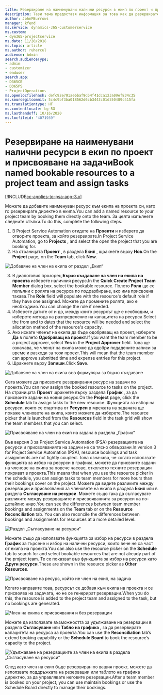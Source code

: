 ```yaml
---
title: Резервиране на наименувани налични ресурси в екип по проект и присвояване на задачи
description: Тази тема предоставя информация за това как да резервирате наименувани ресурси за екипи на проекти и присвояването им към задачи.
author: JohnPBurrows
manager: kfend
ms.service: dynamics-365-customerservice
ms.custom:
- dyn365-projectservice
ms.date: 11/28/2018
ms.topic: article
ms.author: ruhercul
audience: Admin
search.audienceType:
- admin
- customizer
- enduser
search.app:
- D365CE
- D365PS
- ProjectOperations
ms.openlocfilehash: defc92e701ae6baf9d54f41dca123a09ef834c35
ms.sourcegitcommit: 5c4c9bf3ba018562d6cb3443c01d550489c415fa
ms.translationtype: HT
ms.contentlocale: bg-BG
ms.lasthandoff: 10/16/2020
ms.locfileid: "4071939"
---
```

# <a name="book-named-bookable-resources-to-a-project-team-and-assign-tasks"></a><span data-ttu-id="0ad17-103">Резервиране на наименувани налични ресурси в екип по проект и присвояване на задачи</span><span class="sxs-lookup"><span data-stu-id="0ad17-103">Book named bookable resources to a project team and assign tasks</span></span> 

[!INCLUDE[cc-applies-to-psa-app-3.x](../includes/cc-applies-to-psa-app-3x.md)]

<span data-ttu-id="0ad17-104">Можете да добавите наименуван ресурс към екипа на проекта си, като го резервирате директно в екипа.</span><span class="sxs-lookup"><span data-stu-id="0ad17-104">You can  add a named resource to your project team by booking them directly onto the team.</span></span> <span data-ttu-id="0ad17-105">За целта изпълнете следните стъпки.</span><span class="sxs-lookup"><span data-stu-id="0ad17-105">To do this, complete the following steps.</span></span>

1. <span data-ttu-id="0ad17-106">В Project Service Automation отидете на **Проекти** и изберете да отворите проекта, за който резервирате.</span><span class="sxs-lookup"><span data-stu-id="0ad17-106">In  Project Service Automation, go to **Projects** , and select the open the project that you are booking for.</span></span>
2. <span data-ttu-id="0ad17-107">На страницата **Проект** , в раздела **Екип** , щракнете върху **Нов**.</span><span class="sxs-lookup"><span data-stu-id="0ad17-107">On the **Project** page, on the **Team** tab, click **New**.</span></span> 

![Добавяне на член на екипа от раздел „Екип“](media/RM-how-to-1.png)

3. <span data-ttu-id="0ad17-109">В диалоговия прозорец **Бързо създаване на член на екипа на проекта** изберете наличния ресурс.</span><span class="sxs-lookup"><span data-stu-id="0ad17-109">In the **Quick Create Project Team Member** dialog box, select the bookable resource.</span></span> <span data-ttu-id="0ad17-110">Полето **Роля** ще се попълни с ролята на ресурса по подразбиране, ако има присвоена такава.</span><span class="sxs-lookup"><span data-stu-id="0ad17-110">The **Role** field will populate with the resource's default role if they have one assigned.</span></span> <span data-ttu-id="0ad17-111">Можете да промените ролята, ако е необходимо.</span><span class="sxs-lookup"><span data-stu-id="0ad17-111">You can change the role if needed.</span></span> 
4. <span data-ttu-id="0ad17-112">Изберете датите от и до, между които ресурсът ще е необходим, и изберете метода на разпределение на капацитета на ресурса.</span><span class="sxs-lookup"><span data-stu-id="0ad17-112">Select the from and to dates that the resource will be needed and select the allocation method of the resource's capacity.</span></span> 
5. <span data-ttu-id="0ad17-113">Ако искате членът на екипа да бъде одобряващ на проект, изберете **Да** в полето **Одобряващ на проект**.</span><span class="sxs-lookup"><span data-stu-id="0ad17-113">If you want the team member to be a project approver, select **Yes** in the **Project Approver** field.</span></span> <span data-ttu-id="0ad17-114">Това ще означава, че членът на екипа може да одобри подадените записи за време и разходи за този проект.</span><span class="sxs-lookup"><span data-stu-id="0ad17-114">This will mean that the team member can approve submitted time and expense entries for this project.</span></span> 
6. <span data-ttu-id="0ad17-115">Щракнете върху **Запиши**.</span><span class="sxs-lookup"><span data-stu-id="0ad17-115">Click **Save**.</span></span>

![Добавяне на член на екипа във формуляра за бързо създаване](media/RM-how-to-2.png)


<span data-ttu-id="0ad17-117">Сега можете да присвоите резервирания ресурс на задачи по проекта.</span><span class="sxs-lookup"><span data-stu-id="0ad17-117">You can now assign the booked resource to tasks on the project.</span></span> <span data-ttu-id="0ad17-118">На страницата **Проект** щракнете върху раздела **График** , за да присвоите задачи на новия ресурс.</span><span class="sxs-lookup"><span data-stu-id="0ad17-118">On the **Project** page, click the **Schedule** tab to assign tasks to the new resource.</span></span> <span data-ttu-id="0ad17-119">Функцията за избор на ресурси, която се стартира от **Ресурси** в мрежата на задачата ще покаже членовете на екипа, които можете да изберете.</span><span class="sxs-lookup"><span data-stu-id="0ad17-119">The resource picker that is launched from the **Resources** field in the task grid will show the team members that you can select.</span></span>

![Присвояване на член на екип на задача в раздела „График“](media/RM-how-to-3.png)

<span data-ttu-id="0ad17-121">Във версия 3 за Project Service Automation (PSA) резервациите на ресурси и присвояванията на задачи не са тясно обвързани.</span><span class="sxs-lookup"><span data-stu-id="0ad17-121">In version 3 for Project Service Automation (PSA), resource bookings and task assignments are not tightly coupled.</span></span> <span data-ttu-id="0ad17-122">Това означава, че когато използвате функцията за избор на ресурси в графика, можете да присвоите задачи на членове на екипа за повече часове, отколкото техните резервации покриват в проекта.</span><span class="sxs-lookup"><span data-stu-id="0ad17-122">This means that when you use the resource picker in the schedule, you can assign tasks to team members for more hours than their bookings cover on the project.</span></span>
<span data-ttu-id="0ad17-123">Можете да видите разликите между резервации и присвоявания за членовете на екипа в раздела **Екип** или в раздела **Съгласуване на ресурси**. Можете също така да съгласувате разликите между резервациите и присвояванията за ресурси на по-детайлно ниво.</span><span class="sxs-lookup"><span data-stu-id="0ad17-123">You can see the differences between team member bookings and assignments on the **Team** tab or on the **Resource Reconciliation** tab. You can also reconcile the differences between bookings and assignments for resources at a more detailed level.</span></span>

![Раздел „Съгласуване на ресурси“](media/RM-how-to-4.png)

<span data-ttu-id="0ad17-125">Можете също да използвате функцията за избор на ресурси в раздела **График** за търсене и избор на налични ресурси, които вече не са част от екипа на проекта.</span><span class="sxs-lookup"><span data-stu-id="0ad17-125">You can also use the resource picker on the **Schedule** tab to search for and select bookable resources that are not already part of the project team.</span></span> <span data-ttu-id="0ad17-126">Те се показват във функцията за избор на ресурси като **Други ресурси**.</span><span class="sxs-lookup"><span data-stu-id="0ad17-126">These are shown in the resource picker as **Other Resources**.</span></span>

![Присвояване на ресурс, който не член на екип, на задача](media/RM-how-to-5.png)

<span data-ttu-id="0ad17-128">Когато направите това, ресурсът се добавя към екипа на проекта и се присвоява на задачата, но не се генерират резервации.</span><span class="sxs-lookup"><span data-stu-id="0ad17-128">When you do this, the resource is added to the project team and assigned to the task, but no bookings are generated.</span></span>

![Член на екипа с присвоявания и без резервации](media/RM-how-to-6.png)

<span data-ttu-id="0ad17-130">Можете да използвате възможността за удължаване на резервации в раздела **Съгласуване** или **Табло на графика** , за да резервирате капацитета на ресурса за проекта.</span><span class="sxs-lookup"><span data-stu-id="0ad17-130">You can use the **Reconciliation** tab’s extend booking capability or the **Schedule Board** to book the resource’s capacity to the project.</span></span>

![Удължаване на резервациите за член на екипа в раздела „Съгласуване на ресурси“](media/RM-how-to-7.png)

<span data-ttu-id="0ad17-132">След като член на екип бъде резервиран по вашия проект, можете да използвате поддръжката на резервации или таблото на графика директно, за да управлявате неговите резервации.</span><span class="sxs-lookup"><span data-stu-id="0ad17-132">After a team member is booked on your project, you can use maintain bookings or use the Schedule Board directly to manage their bookings.</span></span>
